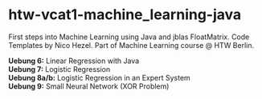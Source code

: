 # htw-vcat1-machine_learning-java
First steps into Machine Learning using Java and jblas FloatMatrix. Code Templates by Nico Hezel. Part of Machine Learning course @ HTW Berlin.

<b>Uebung 6:</b> Linear Regression with Java</br>
<b>Uebung 7:</b> Logistic Regression</br>
<b>Uebung 8a/b:</b> Logistic Regression in an Expert System</br>
<b>Uebung 9:</b> Small Neural Network (XOR Problem)</br>

